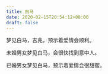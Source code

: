 ```yaml
---
title: 白马
date: 2020-02-15T20:54:12+08:00
draft: false
---
```


梦见白马，吉兆，预示着爱情会顺利。


未婚男女梦见白马，会很快找到意中人。


已婚男女梦见白马，预示着爱情会很甜蜜。
